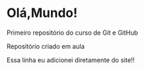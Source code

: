 # Olá,Mundo!
 Primeiro repositório do curso de Git e GitHub

 Repositório criado em aula

Essa linha eu adicionei diretamente do site!!
